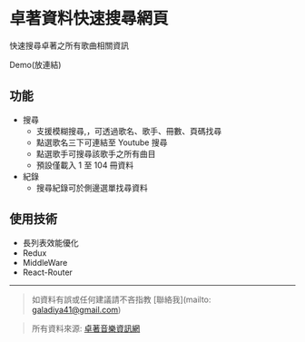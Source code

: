 # 卓著資料快速搜尋網頁

快速搜尋卓著之所有歌曲相關資訊

Demo(放連結)



## 功能

* 搜尋
  * 支援模糊搜尋,，可透過歌名、歌手、冊數、頁碼找尋
  * 點選歌名三下可連結至 Youtube 搜尋
  * 點選歌手可搜尋該歌手之所有曲目
  * 預設僅載入 1 至 104 冊資料
* 紀錄
  * 搜尋紀錄可於側邊選單找尋資料



## 使用技術

* 長列表效能優化
* Redux
* MiddleWare
* React-Router



---

> 如資料有誤或任何建議請不吝指教 [聯絡我](mailto: galadiya41@gmail.com)

> 所有資料來源: [卓著音樂資訊網](http://www.musicbook.com.tw/searchSong/index.asp)



